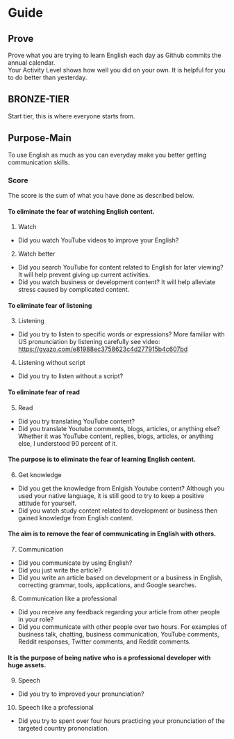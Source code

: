 # Guide 
## Prove 
Prove what you are trying to learn English each day as Github commits the annual calendar. <br>
Your Activity Level shows how well you did on your own. It is helpful for you to do better than yesterday.

## BRONZE-TIER
Start tier, this is where everyone starts from.

## Purpose-Main
To use English as much as you can everyday make you better getting communication skills. 

### Score 
The score is the sum of what you have done as described below.

#### To eliminate the fear of watching English content.
1. Watch
 - Did you watch YouTube videos to improve your English? 
 
2. Watch better
 - Did you search YouTube for content related to English for later viewing?
 It will help prevent giving up current activities.
 - Did you watch business or development content?
 It will help alleviate stress caused by complicated content.
  
#### To eliminate fear of listening
3. Listening
 - Did you try to listen to specific words or expressions?
 More familiar with US pronunciation by listening carefully
 see video: https://gyazo.com/e81988ec3758623c4d277915b4c607bd 

4. Listening without script
 - Did you try to listen without a script?
 
#### To eliminate fear of read
5. Read 
 - Did you try translating YouTube content?
 - Did you translate Youtube comments, blogs, articles, or anything else?
 Whether it was YouTube content, replies, blogs, articles, or anything else, I understood 90 percent of it.
 
#### The purpose is to eliminate the fear of learning English content.<br>
6. Get knowledge
 - Did you get the knowledge from Enlgish Youtube content?
Although you used your native language, it is still good to try to keep a positive attitude for yourself.
 - Did you watch study content related to development or business then gained knowledge from English content. 

#### The aim is to remove the fear of communicating in English with others.<br>
7. Communication
 - Did you communicate by using English?
 - Did you just write the article?
 - Did you write an article based on development or a business in English, correcting grammar, tools, applications, and Google searches.
8. Communication like a professional 
 - Did you receive any feedback regarding your article from other people in your role?
 - Did you communicate with other people over two hours. For examples of business talk, chatting, business communication, YouTube comments, Reddit responses, Twitter comments, and Reddit comments.

#### It is the purpose of being **native** who is a professional developer with huge assets.<br>
9. Speech
 - Did you try to improved your pronunciation?
10. Speech like a professional
 - Did you try to spent over four hours practicing your pronunciation of the targeted country prononciation.
